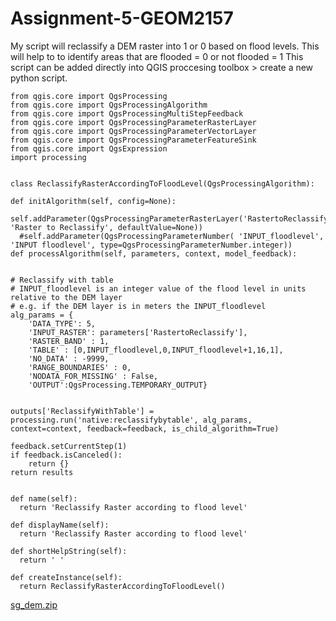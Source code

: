 # Assignment-5-GEOM2157
My script will reclassify a DEM raster into 1 or 0 based on flood levels. This will help to to identify areas that are flooded = 0 or not flooded = 1
This script can be added directly into QGIS proccesing toolbox > create a new python script. 

    from qgis.core import QgsProcessing
    from qgis.core import QgsProcessingAlgorithm
    from qgis.core import QgsProcessingMultiStepFeedback
    from qgis.core import QgsProcessingParameterRasterLayer
    from qgis.core import QgsProcessingParameterVectorLayer
    from qgis.core import QgsProcessingParameterFeatureSink
    from qgis.core import QgsExpression
    import processing


    class ReclassifyRasterAccordingToFloodLevel(QgsProcessingAlgorithm):

    def initAlgorithm(self, config=None):
      self.addParameter(QgsProcessingParameterRasterLayer('RastertoReclassify', 'Raster to Reclassify', defaultValue=None))
      #self.addParameter(QgsProcessingParameterNumber( 'INPUT_floodlevel', 'INPUT floodlevel', type=QgsProcessingParameterNumber.integer))
    def processAlgorithm(self, parameters, context, model_feedback):


    # Reclassify with table
    # INPUT_floodlevel is an integer value of the flood level in units relative to the DEM layer 
    # e.g. if the DEM layer is in meters the INPUT_floodlevel
    alg_params = {
        'DATA_TYPE': 5,
        'INPUT_RASTER': parameters['RastertoReclassify'],
        'RASTER_BAND' : 1,
        'TABLE' : [0,INPUT_floodlevel,0,INPUT_floodlevel+1,16,1], 
        'NO_DATA' : -9999, 
        'RANGE_BOUNDARIES' : 0,
        'NODATA_FOR_MISSING' : False, 
        'OUTPUT':QgsProcessing.TEMPORARY_OUTPUT}


    outputs['ReclassifyWithTable'] = processing.run('native:reclassifybytable', alg_params, context=context, feedback=feedback, is_child_algorithm=True)

    feedback.setCurrentStep(1)
    if feedback.isCanceled():
        return {}
    return results


    def name(self):
      return 'Reclassify Raster according to flood level'

    def displayName(self):
      return 'Reclassify Raster according to flood level'

    def shortHelpString(self):
      return ' '

    def createInstance(self):
      return ReclassifyRasterAccordingToFloodLevel()

[sg_dem.zip](https://github.com/Nfrancis2/Assignment-5-GEOM2157/files/7358646/sg_dem.zip)
